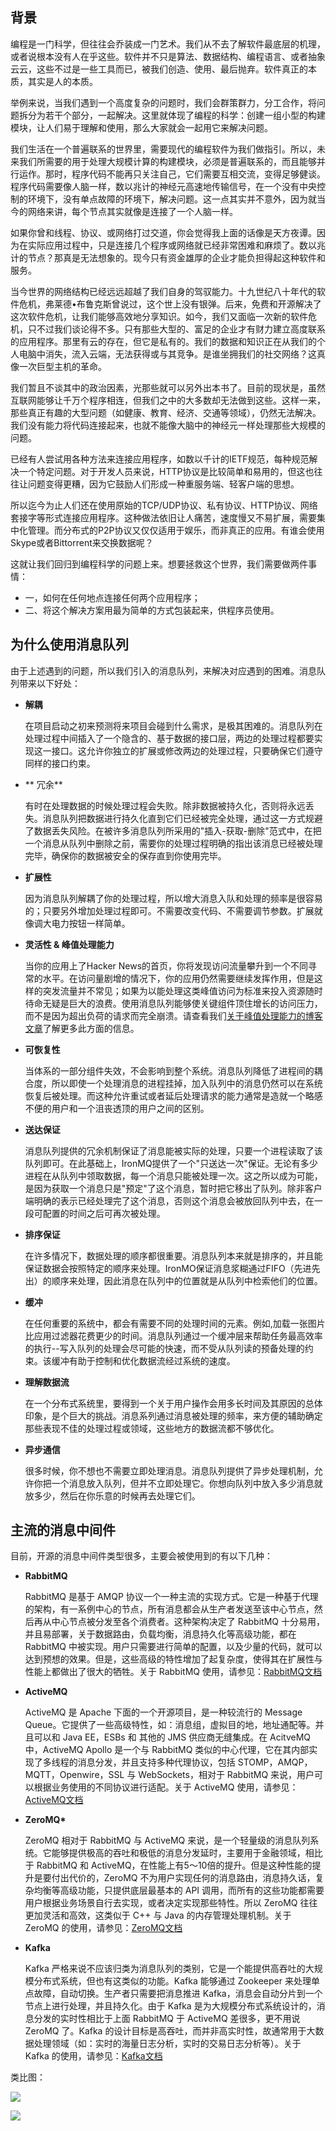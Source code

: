 ## 背景

编程是一门科学，但往往会乔装成一门艺术。我们从不去了解软件最底层的机理，或者说根本没有人在乎这些。软件并不只是算法、数据结构、编程语言、或者抽象云云，这些不过是一些工具而已，被我们创造、使用、最后抛弃。软件真正的本质，其实是人的本质。

举例来说，当我们遇到一个高度复杂的问题时，我们会群策群力，分工合作，将问题拆分为若干个部分，一起解决。这里就体现了编程的科学：创建一组小型的构建模块，让人们易于理解和使用，那么大家就会一起用它来解决问题。

我们生活在一个普遍联系的世界里，需要现代的编程软件为我们做指引。所以，未来我们所需要的用于处理大规模计算的构建模块，必须是普遍联系的，而且能够并行运作。那时，程序代码不能再只关注自己，它们需要互相交流，变得足够健谈。程序代码需要像人脑一样，数以兆计的神经元高速地传输信号，在一个没有中央控制的环境下，没有单点故障的环境下，解决问题。这一点其实并不意外，因为就当今的网络来讲，每个节点其实就像是连接了一个人脑一样。

如果你曾和线程、协议、或网络打过交道，你会觉得我上面的话像是天方夜谭。因为在实际应用过程中，只是连接几个程序或网络就已经非常困难和麻烦了。数以兆计的节点？那真是无法想象的。现今只有资金雄厚的企业才能负担得起这种软件和服务。

当今世界的网络结构已经远远超越了我们自身的驾驭能力。十九世纪八十年代的软件危机，弗莱德•布鲁克斯曾说过，这个世上没有银弹。后来，免费和开源解决了这次软件危机，让我们能够高效地分享知识。如今，我们又面临一次新的软件危机，只不过我们谈论得不多。只有那些大型的、富足的企业才有财力建立高度联系的应用程序。那里有云的存在，但它是私有的。我们的数据和知识正在从我们的个人电脑中消失，流入云端，无法获得或与其竞争。是谁坐拥我们的社交网络？这真像一次巨型主机的革命。

我们暂且不谈其中的政治因素，光那些就可以另外出本书了。目前的现状是，虽然互联网能够让千万个程序相连，但我们之中的大多数却无法做到这些。这样一来，那些真正有趣的大型问题（如健康、教育、经济、交通等领域），仍然无法解决。我们没有能力将代码连接起来，也就不能像大脑中的神经元一样处理那些大规模的问题。

已经有人尝试用各种方法来连接应用程序，如数以千计的IETF规范，每种规范解决一个特定问题。对于开发人员来说，HTTP协议是比较简单和易用的，但这也往往让问题变得更糟，因为它鼓励人们形成一种重服务端、轻客户端的思想。

所以迄今为止人们还在使用原始的TCP/UDP协议、私有协议、HTTP协议、网络套接字等形式连接应用程序。这种做法依旧让人痛苦，速度慢又不易扩展，需要集中化管理。而分布式的P2P协议又仅仅适用于娱乐，而非真正的应用。有谁会使用Skype或者Bittorrent来交换数据呢？

这就让我们回归到编程科学的问题上来。想要拯救这个世界，我们需要做两件事情：

* 一，如何在任何地点连接任何两个应用程序；
* 二、将这个解决方案用最为简单的方式包装起来，供程序员使用。

## 为什么使用消息队列

由于上述遇到的问题，所以我们引入的消息队列，来解决对应遇到的困难。消息队列带来以下好处：

* **解耦**

  在项目启动之初来预测将来项目会碰到什么需求，是极其困难的。消息队列在处理过程中间插入了一个隐含的、基于数据的接口层，两边的处理过程都要实现这一接口。这允许你独立的扩展或修改两边的处理过程，只要确保它们遵守同样的接口约束。

* ** 冗余**

  有时在处理数据的时候处理过程会失败。除非数据被持久化，否则将永远丢失。消息队列把数据进行持久化直到它们已经被完全处理，通过这一方式规避了数据丢失风险。在被许多消息队列所采用的"插入-获取-删除"范式中，在把一个消息从队列中删除之前，需要你的处理过程明确的指出该消息已经被处理完毕，确保你的数据被安全的保存直到你使用完毕。

* **扩展性**

  因为消息队列解耦了你的处理过程，所以增大消息入队和处理的频率是很容易的；只要另外增加处理过程即可。不需要改变代码、不需要调节参数。扩展就像调大电力按钮一样简单。

* **灵活性 & 峰值处理能力**

  当你的应用上了Hacker News的首页，你将发现访问流量攀升到一个不同寻常的水平。在访问量剧增的情况下，你的应用仍然需要继续发挥作用，但是这样的突发流量并不常见；如果为以能处理这类峰值访问为标准来投入资源随时待命无疑是巨大的浪费。使用消息队列能够使关键组件顶住增长的访问压力，而不是因为超出负荷的请求而完全崩溃。请查看我们[关于峰值处理能力的博客文章](http://blog.iron.io/2012/06/spikability-applications-ability-to.html)了解更多此方面的信息。

* **可恢复性**

  当体系的一部分组件失效，不会影响到整个系统。消息队列降低了进程间的耦合度，所以即使一个处理消息的进程挂掉，加入队列中的消息仍然可以在系统恢复后被处理。而这种允许重试或者延后处理请求的能力通常是造就一个略感不便的用户和一个沮丧透顶的用户之间的区别。

* **送达保证**

  消息队列提供的冗余机制保证了消息能被实际的处理，只要一个进程读取了该队列即可。在此基础上，IronMQ提供了一个"只送达一次"保证。无论有多少进程在从队列中领取数据，每一个消息只能被处理一次。这之所以成为可能，是因为获取一个消息只是"预定"了这个消息，暂时把它移出了队列。除非客户端明确的表示已经处理完了这个消息，否则这个消息会被放回队列中去，在一段可配置的时间之后可再次被处理。

* **排序保证**

  在许多情况下，数据处理的顺序都很重要。消息队列本来就是排序的，并且能保证数据会按照特定的顺序来处理。IronMO保证消息浆糊通过FIFO（先进先出）的顺序来处理，因此消息在队列中的位置就是从队列中检索他们的位置。

* **缓冲**

  在任何重要的系统中，都会有需要不同的处理时间的元素。例如,加载一张图片比应用过滤器花费更少的时间。消息队列通过一个缓冲层来帮助任务最高效率的执行--写入队列的处理会尽可能的快速，而不受从队列读的预备处理的约束。该缓冲有助于控制和优化数据流经过系统的速度。

* **理解数据流**

  在一个分布式系统里，要得到一个关于用户操作会用多长时间及其原因的总体印象，是个巨大的挑战。消息系列通过消息被处理的频率，来方便的辅助确定那些表现不佳的处理过程或领域，这些地方的数据流都不够优化。

* **异步通信**

  很多时候，你不想也不需要立即处理消息。消息队列提供了异步处理机制，允许你把一个消息放入队列，但并不立即处理它。你想向队列中放入多少消息就放多少，然后在你乐意的时候再去处理它们。

## 主流的消息中间件

目前，开源的消息中间件类型很多，主要会被使用到的有以下几种：

* **RabbitMQ**

  RabbitMQ 是基于 AMQP 协议一个一种主流的实现方式。它是一种基于代理的架构，有一系例中心的节点，所有消息都会从生产者发送至该中心节点，然后再从中心节点被分发至各个消费者。这种架构决定了 RabbitMQ 十分易用，并且易部署，关于数据路由，负载均衡，消息持久化等高级功能，都在 RabbitMQ 中被实现。用户只需要进行简单的配置，以及少量的代码，就可以达到预想的效果。但是，这些高级的特性增加了起复杂度，使得其在扩展性与性能上都做出了很大的牺牲。关于 RabbitMQ 使用，请参见：[RabbitMQ文档](https://www.rabbitmq.com/documentation.html)

* **ActiveMQ**

  ActiveMQ 是 Apache 下面的一个开源项目，是一种较流行的 Message Queue。它提供了一些高级特性，如：消息组，虚拟目的地，地址通配等。并且可以和 Java EE，ESBs 和 其他的 JMS 供应商无缝集成。在 AcitveMQ 中，ActiveMQ Apollo 是一个与 RabbitMQ 类似的中心代理，它在其内部实现了多线程的消息分发，并且支持多种代理协议，包括 STOMP，AMQP，MQTT，Openwire，SSL 与 WebSockets，相对于 RabbitMQ 来说，用户可以根据业务使用的不同协议进行适配。关于 ActiveMQ 使用，请参见：[ActiveMQ文档](http://activemq.apache.org/getting-started.html)

* **ZeroMQ\***

  ZeroMQ 相对于 RabbitMQ 与 ActiveMQ 来说，是一个轻量级的消息队列系统。它能够提供极高的吞吐和极低的消息分发延时，主要用于金融领域，相比于 RabbitMQ 和 ActiveMQ，在性能上有5～10倍的提升。但是这种性能的提升是要付出代价的，ZeroMQ 不为用户实现任何的消息路由，消息持久话，复杂均衡等高级功能，只提供底层最基本的 API 调用，而所有的这些功能都需要用户根据业务场景自行去实现，或者决定实现那些特性。所以 ZeroMQ 往往更加灵活和高效，这类似于 C++ 与 Java 的内存管理处理机制。关于 ZeroMQ 的使用，请参见：[ZeroMQ文档](https://github.com/anjuke/zguide-cn/)

* **Kafka**

  Kafka 严格来说不应该归类为消息队列的类别，它是一个能提供高吞吐的大规模分布式系统，但也有这类似的功能。Kafka 能够通过 Zookeeper 来处理单点故障，自动切换。生产者只需要把消息推进 Kafka，消息会自动分片到一个节点上进行处理，并且持久化。由于 Kafka 是为大规模分布式系统设计的，消息分发的实时性相比于上面 RabbitMQ 于 ActiveMQ 差很多，更不用说 ZeroMQ 了。Kafka 的设计目标是高吞吐，而并非高实时性，故通常用于大数据处理领域（如：实时的海量日志分析，实时的交易日志分析等）。关于 Kafka 的使用，请参见：[Kafka文档](https://kafka.apache.org/documentation/)

类比图：

![](/assets/xiaoxizhongjianjian_1.png)

![](/assets/xiaoxizhongjianjian_2.png)

